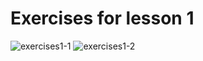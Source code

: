 # Exercises for lesson 1

![exercises1-1](https://i.imgur.com/JFeCRbW.png)
![exercises1-2](https://i.imgur.com/fPVTzmH.png)
